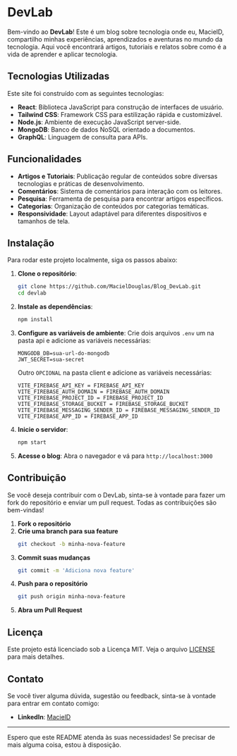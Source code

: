 # DevLab

Bem-vindo ao **DevLab**! Este é um blog sobre tecnologia onde eu, MacielD, compartilho minhas experiências, aprendizados e aventuras no mundo da tecnologia. Aqui você encontrará artigos, tutoriais e relatos sobre como é a vida de aprender e aplicar tecnologia.

## Tecnologias Utilizadas

Este site foi construído com as seguintes tecnologias:

- **React**: Biblioteca JavaScript para construção de interfaces de usuário.
- **Tailwind CSS**: Framework CSS para estilização rápida e customizável.
- **Node.js**: Ambiente de execução JavaScript server-side.
- **MongoDB**: Banco de dados NoSQL orientado a documentos.
- **GraphQL**: Linguagem de consulta para APIs.

## Funcionalidades

- **Artigos e Tutoriais**: Publicação regular de conteúdos sobre diversas tecnologias e práticas de desenvolvimento.
- **Comentários**: Sistema de comentários para interação com os leitores.
- **Pesquisa**: Ferramenta de pesquisa para encontrar artigos específicos.
- **Categorias**: Organização de conteúdos por categorias temáticas.
- **Responsividade**: Layout adaptável para diferentes dispositivos e tamanhos de tela.

## Instalação

Para rodar este projeto localmente, siga os passos abaixo:

1. **Clone o repositório**:

   ```bash
   git clone https://github.com/MacielDouglas/Blog_DevLab.git
   cd devlab
   ```

2. **Instale as dependências**:

   ```bash
   npm install
   ```

3. **Configure as variáveis de ambiente**:
   Crie dois arquivos `.env` um na pasta api e adicione as variáveis necessárias:

   ```
   MONGODB_DB=sua-url-do-mongodb
   JWT_SECRET=sua-secret

   ```

   Outro `OPCIONAL` na pasta client e adicione as variáveis necessárias:

   ```
   VITE_FIREBASE_API_KEY = FIREBASE_API_KEY
   VITE_FIREBASE_AUTH_DOMAIN = FIREBASE_AUTH_DOMAIN
   VITE_FIREBASE_PROJECT_ID = FIREBASE_PROJECT_ID
   VITE_FIREBASE_STORAGE_BUCKET = FIREBASE_STORAGE_BUCKET
   VITE_FIREBASE_MESSAGING_SENDER_ID = FIREBASE_MESSAGING_SENDER_ID
   VITE_FIREBASE_APP_ID = FIREBASE_APP_ID

   ```

4. **Inicie o servidor**:

   ```bash
   npm start
   ```

5. **Acesse o blog**:
   Abra o navegador e vá para `http://localhost:3000`

## Contribuição

Se você deseja contribuir com o DevLab, sinta-se à vontade para fazer um fork do repositório e enviar um pull request. Todas as contribuições são bem-vindas!

1. **Fork o repositório**
2. **Crie uma branch para sua feature**
   ```bash
   git checkout -b minha-nova-feature
   ```
3. **Commit suas mudanças**
   ```bash
   git commit -m 'Adiciona nova feature'
   ```
4. **Push para o repositório**
   ```bash
   git push origin minha-nova-feature
   ```
5. **Abra um Pull Request**

## Licença

Este projeto está licenciado sob a Licença MIT. Veja o arquivo [LICENSE](LICENSE) para mais detalhes.

## Contato

Se você tiver alguma dúvida, sugestão ou feedback, sinta-se à vontade para entrar em contato comigo:

- **LinkedIn**: [MacielD](https://www.linkedin.com/in/douglas-maciel-4943461b0/)

---

Espero que este README atenda às suas necessidades! Se precisar de mais alguma coisa, estou à disposição.

